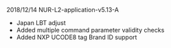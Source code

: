 2018/12/14	NUR-L2-application-v5.13-A
  
- Japan LBT adjust
- Added multiple command parameter validity checks
- Added NXP UCODE8 tag Brand ID support
